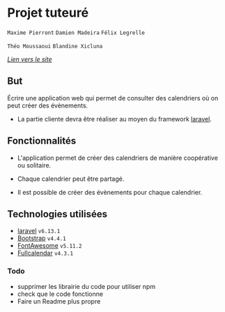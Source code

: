 # Projet tuteuré
`Maxime Pierront`
`Damien Madeira` 
`Félix Legrelle`

`Théo Moussaoui`
`Blandine Xicluna`

_[Lien vers le site](http://kamji.herokuapp.com/)_

## But

Écrire une application web qui permet de consulter des calendriers où
on peut créer des évènements.


- La partie cliente devra être réaliser au moyen du framework [laravel](https://laravel.com/).

## Fonctionnalités 

- L'application permet de créer des calendriers de manière coopérative ou solitaire.

- Chaque calendrier peut être partagé.

- Il est possible de créer des évènements pour chaque calendrier.

## Technologies utilisées

- [laravel](https://laravel.com/) `v6.13.1`  
- [Bootstrap](https://getbootstrap.com/) `v4.4.1` 
- [FontAwesome](https://fontawesome.com/) `v5.11.2` 
- [Fullcalendar](https://github.com/fullcalendar/fullcalendar) `v4.3.1` 

### Todo
* supprimer les librairie du code pour utiliser npm
* check que le code fonctionne
* Faire un Readme plus propre
